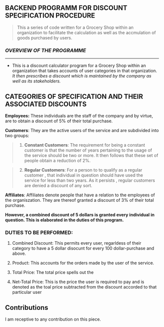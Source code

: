 ## BACKEND PROGRAMM FOR DISCOUNT SPECIFICATION PROCEDURE

>This a series of code written for a Grocery Shop within an organization to facilitate the calculation as well as the accmulation of goods purchased by users.

### _OVERVIEW OF THE PROGRAMME_
<HR>

- This is a discount calculator program for a Grocery Shop within an organization that takes accounts of user categories in that organization.
_It then prescribes a discount which is maintained by the company as well as its stakeholders._

 ## CATEGORIES OF SPECIFICATION AND THEIR ASSOCIATED DISCOUNTS
  
  __Employees:__ 
  These individuals are the staff of the company and by virtue, are to obtain a discount of 5% of their total purchase.

  __Customers__:
 They are the active users of the service and are subdivided into two groups:

 >1. __Constant Customers__:
  The requirement for being a constant customer is that the number of years pertaining to the usage of the service should be two or more. It then follows that these set of people obtain a reduction of 2%.

 >2. __Regular Customers__:
  For a person to to qualify as a regular customer , that individual in question should have used the service for less than two years. As it persists , regular customers are denied a discount of any sort.

 __Affiliates__:
 Affiliates denote people that have a relation to the employees of the organiszation. They are thereof granted a discount of 3% of their total purchase. 

 __However, a combined discount of 5 dollars is granted every individual in question. This is elaborated in the duties of this program.__

 ### DUTIES TO BE PERFORMED:
  1. Combined Discount: This permits every user, regarldess of their category to have a 5 dollar disocunt for every 100 dollar-purchase and above.

  2. Product: This accounts for the orders made by the user of the service.

  3. Total Price: The total price spells out the 

  4. Net-Total Price: This is the price the user is required to pay and is denoted as the toal price subtracted from the discount accorded to that particular user


 ## Contributions
I am receptive to any contribution on this piece. 


 


